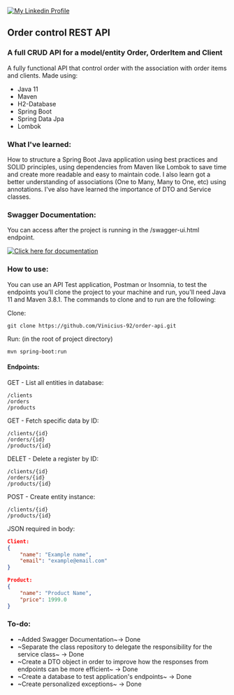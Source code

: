 [![My Linkedin Profile](https://img.shields.io/badge/LinkedIn-0077B5?style=for-the-badge&logo=linkedin&logoColor=white)](http://www.linkedin.com/in/vinicius-92)

## Order control REST API 

### A full CRUD API for a model/entity Order, OrderItem and Client

A fully functional API that control order with the association with order items and clients. Made using:

* Java 11
* Maven
* H2-Database
* Spring Boot
* Spring Data Jpa
* Lombok

### What I've learned: 

How to structure a Spring Boot Java application using best practices and SOLID principles, using dependencies from Maven like Lombok to save time and create more readable and easy to maintain code. I also learn got a better understanding of associations (One to Many, Many to One, etc) using annotations. I've also have learned the importance of DTO and Service classes.

### Swagger Documentation:

You can access after the project is running in the /swagger-ui.html endpoint.

[![Click here for documentation](https://raw.githubusercontent.com/swagger-api/swagger.io/wordpress/images/assets/SW-logo-clr.png)](http://localhost:8080/swagger-ui.html)

### How to use:

You can use an API Test application, Postman or Insomnia, to test the endpoints you'll clone the project to your machine and run, you'll need Java 11 and Maven 3.8.1. The commands to clone and to run are the following:

Clone:
```shell script
git clone https://github.com/Vinicius-92/order-api.git
```

Run: (in the root of project directory)
```shell script
mvn spring-boot:run
```

#### Endpoints:

GET - List all entities in database:
```
/clients
/orders
/products
```

GET - Fetch specific data by ID:
```
/clients/{id}
/orders/{id}
/products/{id}
```

DELET - Delete a register by ID:
```
/clients/{id}
/orders/{id}
/products/{id}
```

POST - Create entity instance:
```
/clients/{id}
/products/{id}
```
JSON required in body:
```json
Client:
{
    "name": "Example name",
    "email": "example@email.com"
}

Product:
{
    "name": "Product Name",
    "price": 1999.0
}
``` 

### To-do:
* ~Added Swagger Documentation~-> Done
* ~Separate the class repository to delegate the responsibility for the service class~ -> Done
* ~Create a DTO object in order to improve how the responses from endpoints can be more efficient~ -> Done
* ~Create a database to test application's endpoints~ -> Done
* ~Create personalized exceptions~ -> Done
